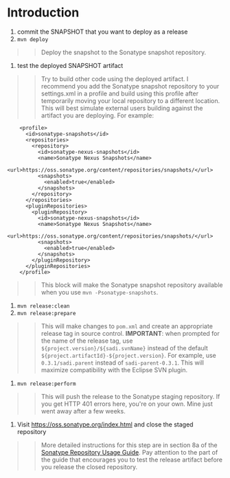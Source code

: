 # Introduction #

  1. commit the SNAPSHOT that you want to deploy as a release
  1. `mvn deploy`
> > Deploy the snapshot to the Sonatype snapshot repository.
  1. test the deployed SNAPSHOT artifact
> > Try to build other code using the deployed artifact. I recommend you add the Sonatype snapshot repository to your settings.xml in a profile and build using this profile after temporarily moving your local repository to a different location. This will best simulate external users building against the artifact you are deploying. For example:
```
    <profile>
      <id>sonatype-snapshots</id>
      <repositories>
        <repository>
          <id>sonatype-nexus-snapshots</id>
          <name>Sonatype Nexus Snapshots</name>
          <url>https://oss.sonatype.org/content/repositories/snapshots/</url>
          <snapshots>
            <enabled>true</enabled>
          </snapshots>
        </repository>
      </repositories>
      <pluginRepositories>
        <pluginRepository>
          <id>sonatype-nexus-snapshots</id>
          <name>Sonatype Nexus Snapshots</name>
          <url>https://oss.sonatype.org/content/repositories/snapshots/</url>
          <snapshots>
            <enabled>true</enabled>
          </snapshots>
        </pluginRepository>
      </pluginRepositories>
    </profile>
```
> > This block will make the Sonatype snapshot repository available when you use `mvn -Psonatype-snapshots`.
  1. `mvn release:clean`
  1. `mvn release:prepare`
> > This will make changes to `pom.xml` and create an appropriate release tag in source control. **IMPORTANT**: when prompted for the name of the release tag, use `${project.version}/${sadi.svnName}` instead of the default `${project.artifactId}-${project.version}`. For example, use `0.3.1/sadi.parent` instead of `sadi-parent-0.3.1`. This will maximize compatibility with the Eclipse SVN plugin.
  1. `mvn release:perform`
> > This will push the release to the Sonatype staging repository. If you get HTTP 401 errors here, you're on your own. Mine just went away after a few weeks.
  1. Visit https://oss.sonatype.org/index.html and close the staged repository
> > More detailed instructions for this step are in section 8a of the [Sonatype Repository Usage Guide](https://docs.sonatype.org/display/Repository/Sonatype+OSS+Maven+Repository+Usage+Guide). Pay attention to the part of the guide that encourages you to test the release artifact before you release the closed repository.